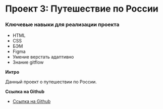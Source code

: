 # Проект 3: Путешествие по России

### Ключевые навыки для реализации проекта
* HTML
* CSS
* БЭМ
* Figma
* Умение верстать адаптивно
* Знание gitflow

**Интро**

Данный проект о путешествии по России.

**Ссылка на Github**

* [Ссылка на Github](https://github.com/DirshaYandex/russian-travel)

